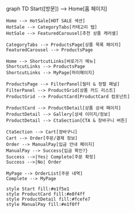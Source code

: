 graph TD
Start([방문]) --> Home[홈 페이지]

    Home --> HotSale[HOT SALE 섹션]
    HotSale --> CategoryTabs[카테고리 탭]
    HotSale --> FeaturedCarousel[추천 상품 캐러셀]

    CategoryTabs --> ProductsPage[상품 목록 페이지]
    FeaturedCarousel --> ProductsPage

    Home --> ShortcutLinks[바로가기 메뉴]
    ShortcutLinks --> ProductsPage
    ShortcutLinks --> MyPage[마이페이지]

    ProductsPage --> FilterPanel[필터 & 정렬 패널]
    FilterPanel --> ProductGrid[상품 카드 리스트]
    ProductGrid --> ProductCard[ProductCard 컴포넌트]

    ProductCard --> ProductDetail[상품 상세 페이지]
    ProductDetail --> Gallery[상세 이미지/정보]
    ProductDetail --> CtaSection[CTA & 장바구니 버튼]

    CtaSection --> Cart[장바구니]
    Cart --> Order[주문/결제 정보]
    Order --> ManualPay[입금 안내 페이지]
    ManualPay --> Success{입금 확인?}
    Success -->|Yes| Complete[주문 확정]
    Success -->|No| Order

    MyPage --> OrderList[주문 내역]
    Complete --> MyPage

    style Start fill:#e1f5e1
    style ProductCard fill:#e8f4ff
    style ProductDetail fill:#fcefe7
    style ManualPay fill:#e1f0ff
